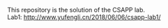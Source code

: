 This repository is the solution of the CSAPP lab.   
Lab1: http://www.yufengli.cn/2018/06/06/csapp-lab1/
